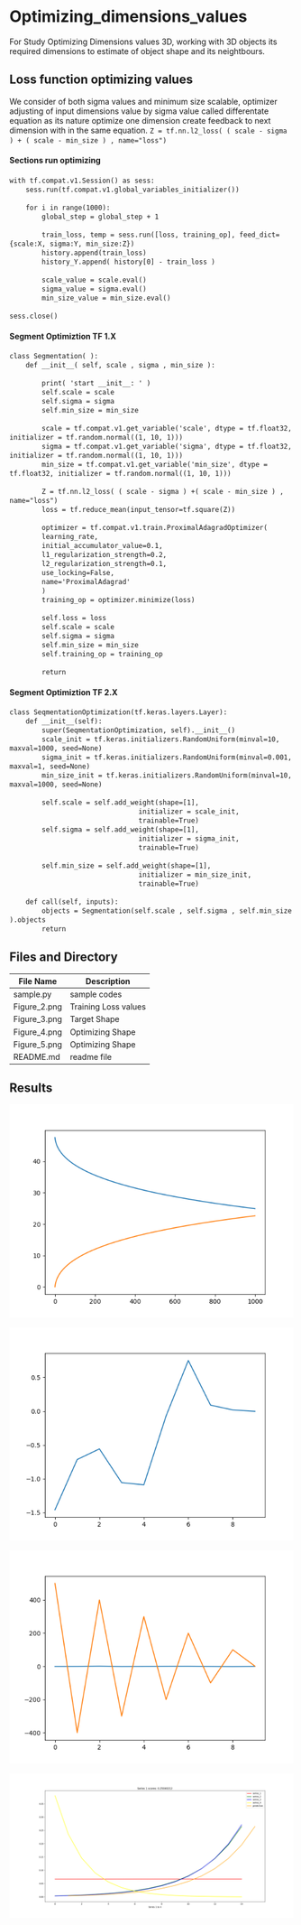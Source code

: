 # Optimizing_dimensions_values
For Study Optimizing Dimensions values 3D, working with 3D objects its required dimensions to estimate of object shape and its neightbours. 

## Loss function optimizing values ##

We consider of both sigma values and minimum size scalable, optimizer adjusting of input dimensions value by sigma value called differentate equation as its nature optimize one dimension create feedback to next dimension with in the same equation. ``` Z = tf.nn.l2_loss( ( scale - sigma ) + ( scale - min_size ) , name="loss") ```

#### Sections run optimizing #### 

```
with tf.compat.v1.Session() as sess:
    sess.run(tf.compat.v1.global_variables_initializer())
	
    for i in range(1000):
        global_step = global_step + 1

        train_loss, temp = sess.run([loss, training_op], feed_dict={scale:X, sigma:Y, min_size:Z})
        history.append(train_loss)
        history_Y.append( history[0] - train_loss )
		
        scale_value = scale.eval()
        sigma_value = sigma.eval()
        min_size_value = min_size.eval()

sess.close()
```

#### Segment Optimiztion TF 1.X #### 

```
class Segmentation( ):
    def __init__( self, scale , sigma , min_size ):
		
        print( 'start __init__: ' )
        self.scale = scale
        self.sigma = sigma
        self.min_size = min_size
		
        scale = tf.compat.v1.get_variable('scale', dtype = tf.float32, initializer = tf.random.normal((1, 10, 1)))
        sigma = tf.compat.v1.get_variable('sigma', dtype = tf.float32, initializer = tf.random.normal((1, 10, 1)))
        min_size = tf.compat.v1.get_variable('min_size', dtype = tf.float32, initializer = tf.random.normal((1, 10, 1)))
		
        Z = tf.nn.l2_loss( ( scale - sigma ) +( scale - min_size ) , name="loss")
        loss = tf.reduce_mean(input_tensor=tf.square(Z))
		
        optimizer = tf.compat.v1.train.ProximalAdagradOptimizer(
        learning_rate,
        initial_accumulator_value=0.1,
        l1_regularization_strength=0.2,
        l2_regularization_strength=0.1,
        use_locking=False,
        name='ProximalAdagrad'
        )
        training_op = optimizer.minimize(loss)
		
        self.loss = loss
        self.scale = scale
        self.sigma = sigma
        self.min_size = min_size
        self.training_op = training_op
		
        return 
```

#### Segment Optimiztion TF 2.X #### 

```
class SeqmentationOptimization(tf.keras.layers.Layer):
    def __init__(self):
        super(SeqmentationOptimization, self).__init__()
        scale_init = tf.keras.initializers.RandomUniform(minval=10, maxval=1000, seed=None)
        sigma_init = tf.keras.initializers.RandomUniform(minval=0.001, maxval=1, seed=None)
        min_size_init = tf.keras.initializers.RandomUniform(minval=10, maxval=1000, seed=None)

        self.scale = self.add_weight(shape=[1],
                                initializer = scale_init,
                                trainable=True)
        self.sigma = self.add_weight(shape=[1],
                                initializer = sigma_init,
                                trainable=True)
        
        self.min_size = self.add_weight(shape=[1],
                                initializer = min_size_init,
                                trainable=True)

    def call(self, inputs):
        objects = Segmentation(self.scale , self.sigma , self.min_size ).objects
        return 
```

## Files and Directory ##

| File Name | Description |
--- | --- |
| sample.py | sample codes|
| Figure_2.png | Training Loss values |
| Figure_3.png | Target Shape |
| Figure_4.png | Optimizing Shape |
| Figure_5.png | Optimizing Shape |
| README.md | readme file |


## Results ##

![Loss values](https://github.com/jkaewprateep/Optimizing_dimensions_values/blob/main/Figure_2.png "Loss values")

![Shape](https://github.com/jkaewprateep/Optimizing_dimensions_values/blob/main/Figure_3.png "Shape")

![Optimizing Shape](https://github.com/jkaewprateep/Optimizing_dimensions_values/blob/main/Figure_4.png "Optimizing Shape")

![Series Prediction](https://github.com/jkaewprateep/Optimizing_dimensions_values/blob/main/Figure_5.png "Series Prediction")

